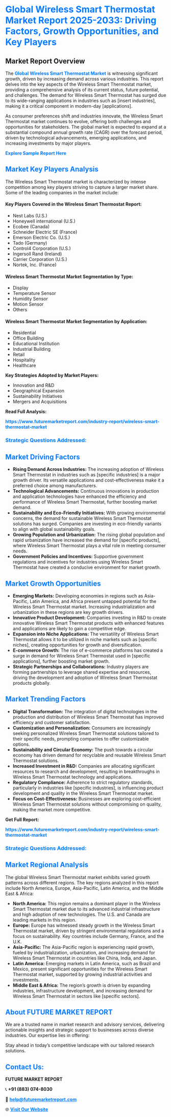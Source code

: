 <h1 style="color: #007BFF;">Global Wireless Smart Thermostat Market Report 2025-2033: Driving Factors, Growth Opportunities, and Key Players</h1>

<section id="overview">
<h2>Market Report Overview</h2>
<p>The <a href="https://www.futuremarketreport.com/industry-report/wireless-smart-thermostat-market" style="color: #007BFF; text-decoration: none;"><strong>Global Wireless Smart Thermostat Market</strong></a> is witnessing significant growth, driven by increasing demand across various industries. This report delves into the key aspects of the Wireless Smart Thermostat market, providing a comprehensive analysis of its current status, future potential, and challenges. The demand for Wireless Smart Thermostat has surged due to its wide-ranging applications in industries such as [insert industries], making it a critical component in modern-day [applications].</p>
<p>As consumer preferences shift and industries innovate, the Wireless Smart Thermostat market continues to evolve, offering both challenges and opportunities for stakeholders. The global market is expected to expand at a substantial compound annual growth rate (CAGR) over the forecast period, driven by technological advancements, emerging applications, and increasing investments by major players.</p>
</section>

<section id="overview">
<p><a href="https://www.futuremarketreport.com/request-sample/reportId=53981" style="color: #007BFF; text-decoration: none;"><strong>Explore Sample Report Here</strong></a></p>
</section>

<section id="key-players">
<h2 style="color: #007BFF;">Market Key Players Analysis</h2>
<p>The Wireless Smart Thermostat market is characterized by intense competition among key players striving to capture a larger market share. Some of the leading companies in the market include:</p>
<h4>Key Players Covered in the Wireless Smart Thermostat Report:</h4>
<ul><li>Nest Labs (U.S.)</li><li>Honeywell international (U.S.)</li><li>Ecobee (Canada)</li><li>Schneider Electric SE (France)</li><li>Emerson Electric Co. (U.S.)</li><li>Tado (Germany)</li><li>Control4 Corporation (U.S.)</li><li>Ingersoll Rand (Ireland)</li><li>Carrier Corporation (U.S.)</li><li>Nortek, Inc. (France)</li></ul>
<h4>Wireless Smart Thermostat Market Segmentation by Type:</h4>
<ul><li>Display</li><li>Temperature Sensor</li><li>Humidity Sensor</li><li>Motion Sensor</li><li>Others</li></ul>

<h4>Wireless Smart Thermostat Market Segmentation by Application:</h4>
<ul><li>Residential</li><li>Office Building</li><li>Educational Institution</li><li>Industrial Building</li><li>Retail</li><li>Hospitality</li><li>Healthcare</li></ul>
<p><strong>Key Strategies Adopted by Market Players:</strong></p>
<ul>
<li>Innovation and R&D</li>
<li>Geographical Expansion</li>
<li>Sustainability Initiatives</li>
<li>Mergers and Acquisitions</li>
</ul>
</section>

<section>
<p><strong>Read Full Analysis: </strong></p><a href="https://www.futuremarketreport.com/industry-report/wireless-smart-thermostat-market" style="color: #007BFF; text-decoration: none;"><strong>https://www.futuremarketreport.com/industry-report/wireless-smart-thermostat-market</strong></a>
<h3 style="color: #007BFF;">Strategic Questions Addressed:</h3>
</section>

<section id="driving-factors">
<h2 style="color: #007BFF;">Market Driving Factors</h2>
<ul>
<li><strong>Rising Demand Across Industries:</strong> The increasing adoption of Wireless Smart Thermostat in industries such as [specific industries] is a major growth driver. Its versatile applications and cost-effectiveness make it a preferred choice among manufacturers.</li>
<li><strong>Technological Advancements:</strong> Continuous innovations in production and application technologies have enhanced the efficiency and performance of Wireless Smart Thermostat, further boosting market demand.</li>
<li><strong>Sustainability and Eco-Friendly Initiatives:</strong> With growing environmental concerns, the demand for sustainable Wireless Smart Thermostat solutions has surged. Companies are investing in eco-friendly variants to align with global sustainability goals.</li>
<li><strong>Growing Population and Urbanization:</strong> The rising global population and rapid urbanization have increased the demand for [specific products], where Wireless Smart Thermostat plays a vital role in meeting consumer needs.</li>
<li><strong>Government Policies and Incentives:</strong> Supportive government regulations and incentives for industries using Wireless Smart Thermostat have created a conducive environment for market growth.</li>
</ul>
</section>

<section id="growth-opportunities">
<h2 style="color: #007BFF;">Market Growth Opportunities</h2>
<ul>
<li><strong>Emerging Markets:</strong> Developing economies in regions such as Asia-Pacific, Latin America, and Africa present untapped potential for the Wireless Smart Thermostat market. Increasing industrialization and urbanization in these regions are key growth drivers.</li>
<li><strong>Innovative Product Development:</strong> Companies investing in R&D to create innovative Wireless Smart Thermostat products with enhanced features and applications are likely to gain a competitive edge.</li>
<li><strong>Expansion into Niche Applications:</strong> The versatility of Wireless Smart Thermostat allows it to be utilized in niche markets such as [specific niches], creating opportunities for growth and diversification.</li>
<li><strong>E-commerce Growth:</strong> The rise of e-commerce platforms has created a surge in demand for Wireless Smart Thermostat used in [specific applications], further boosting market growth.</li>
<li><strong>Strategic Partnerships and Collaborations:</strong> Industry players are forming partnerships to leverage shared expertise and resources, driving the development and adoption of Wireless Smart Thermostat products globally.</li>
</ul>
</section>

<section id="trending-factors">
<h2 style="color: #007BFF;">Market Trending Factors</h2>
<ul>
<li><strong>Digital Transformation:</strong> The integration of digital technologies in the production and distribution of Wireless Smart Thermostat has improved efficiency and customer satisfaction.</li>
<li><strong>Customization and Personalization:</strong> Consumers are increasingly seeking personalized Wireless Smart Thermostat solutions tailored to their specific needs, prompting companies to offer customizable options.</li>
<li><strong>Sustainability and Circular Economy:</strong> The push towards a circular economy has driven demand for recyclable and reusable Wireless Smart Thermostat solutions.</li>
<li><strong>Increased Investment in R&D:</strong> Companies are allocating significant resources to research and development, resulting in breakthroughs in Wireless Smart Thermostat technology and applications.</li>
<li><strong>Regulatory Compliance:</strong> Adherence to strict regulatory standards, particularly in industries like [specific industries], is influencing product development and quality in the Wireless Smart Thermostat market.</li>
<li><strong>Focus on Cost-Effectiveness:</strong> Businesses are exploring cost-efficient Wireless Smart Thermostat solutions without compromising on quality, making the market more competitive.</li>
</ul>
</section>

<section>
<p><strong>Get Full Report: </strong></p><a href="https://www.futuremarketreport.com/industry-report/wireless-smart-thermostat-market" style="color: #007BFF; text-decoration: none;"><strong>https://www.futuremarketreport.com/industry-report/wireless-smart-thermostat-market</strong></a>
<h3 style="color: #007BFF;">Strategic Questions Addressed:</h3>
</section>


<section id="regional-analysis">
<h2 style="color: #007BFF;">Market Regional Analysis</h2>
<p>The global Wireless Smart Thermostat market exhibits varied growth patterns across different regions. The key regions analyzed in this report include North America, Europe, Asia-Pacific, Latin America, and the Middle East & Africa:</p>
<ul>
<li><strong>North America:</strong> This region remains a dominant player in the Wireless Smart Thermostat market due to its advanced industrial infrastructure and high adoption of new technologies. The U.S. and Canada are leading markets in this region.</li>
<li><strong>Europe:</strong> Europe has witnessed steady growth in the Wireless Smart Thermostat market, driven by stringent environmental regulations and a focus on sustainability. Key countries include Germany, France, and the U.K.</li>
<li><strong>Asia-Pacific:</strong> The Asia-Pacific region is experiencing rapid growth, fueled by industrialization, urbanization, and increasing demand for Wireless Smart Thermostat in countries like China, India, and Japan.</li>
<li><strong>Latin America:</strong> Emerging markets in Latin America, such as Brazil and Mexico, present significant opportunities for the Wireless Smart Thermostat market, supported by growing industrial activities and investments.</li>
<li><strong>Middle East & Africa:</strong> The region’s growth is driven by expanding industries, infrastructure development, and increasing demand for Wireless Smart Thermostat in sectors like [specific sectors].</li>
</ul>
</section>

<footer>
<h2 style="color: #007BFF;">About FUTURE MARKET REPORT</h2>
<p>We are a trusted name in market research and advisory services, delivering actionable insights and strategic support to businesses across diverse industries. Our expertise lies in offering:</p>

<p>Stay ahead in today’s competitive landscape with our tailored research solutions.</p>

<h2 style="color: #007BFF;">Contact Us:</h2>
<p><strong>FUTURE MARKET REPORT</strong></p>
<p>📞 <strong>+91 (883) 074-8030</strong></p>
<p>📧 <strong><a href="mailto:help@futuremarketreport.com" style="color: #007BFF;">help@futuremarketreport.com</a></strong></p>
<p>🌐 <strong><a href="https://www.futuremarketreport.com/" style="color: #007BFF;">Visit Our Website</a></strong></p>
</footer>
